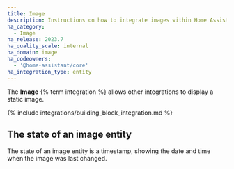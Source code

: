 ```yaml
---
title: Image
description: Instructions on how to integrate images within Home Assistant.
ha_category:
  - Image
ha_release: 2023.7
ha_quality_scale: internal
ha_domain: image
ha_codeowners:
  - '@home-assistant/core'
ha_integration_type: entity
---
```


The **Image** {% term integration %} allows other integrations to display a static image.

{% include integrations/building_block_integration.md %}

## The state of an image entity

The state of an image entity is a timestamp, showing the date and time when the image was last changed.
